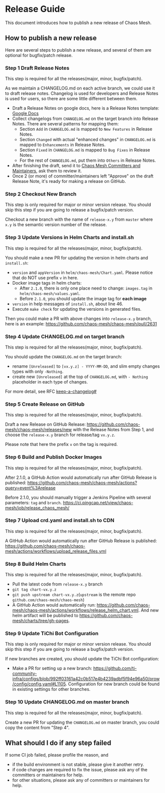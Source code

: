 # Release Guide

This document introduces how to publish a new release of Chaos Mesh.

## How to publish a new release

Here are several steps to publish a new release, and several of them are optional for bugfix/patch release.

### Step 1 Draft Release Notes

This step is required for all the releases(major, minor, bugfix/patch).

As we maintain a CHANGELOG.md on each active branch, we could use it to draft release notes. Changelog is used for developers and Release Notes is used for users, so there are some little different between them.

- Draft a Release Notes on google docs, here is a Release Notes template: [Google Docs](https://docs.google.com/document/d/1v0P5NQyepEyT4CH8usouyJup_fvOYtsYAz8nbJfn3Jk/edit?usp=sharing)
- Collect changelogs from `CHANGELOG.md` on the target branch into Release Notes. There are several patterns for mapping them:
  - Section `Add` in `CHANGELOG.md` is mapped to `New Features` in Release Notes.
  - Section `Changed` with actual "enhanced changes" in `CHANGELOG.md` is mapped to `Enhancements` in Release Notes.
  - Section `Fixed` in `CHANGELOG.md` is mapped to `Bug Fixes` in Release Notes.
  - For the rest of `CHANGELOG.md`, put them into `Others` in Release Notes.
- After finishing the draft, send it to [Chaos Mesh Committers and Maintainers](https://github.com/chaos-mesh/chaos-mesh/blob/master/MAINTAINERS.md), ask them to review it.
- Once 2 (or more) of committer/maintainers left "Approve" on the draft Release Note, it's ready for making a release on GitHub.

### Step 2 Checkout New Branch

This step is only required for major or minor version release. You should skip this step if you are going to release a bugfix/patch version.

Checkout a new branch with the name of `release-x.y` from `master` where `x.y` is the semantic version number of the release.

### Step 3 Update Versions in Helm Charts and install.sh

This step is required for all the releases(major, minor, bugfix/patch).

You should make a new PR for updating the version in helm charts and `install.sh`:

- `version` and `appVersion` in `helm/chaos-mesh/Chart.yaml`. Please notice that do NOT use prefix `v` in here.
- Docker image tags in helm charts:
  - After `2.1.0`, there is only one place need to change: `images.tag` in `helm/chaos-mesh/values.yaml`.
  - Before `2.1.0`, you should update the image tag for **each image**
- `version` in help messages of `install.sh`, about line 46.
- Execute `make check` for updating the versions in generated files.

Then you could make a PR with above changes into `release-x.y` branch, here is an example: https://github.com/chaos-mesh/chaos-mesh/pull/2631

### Step 4 Update CHANGELOG.md on target branch

This step is required for all the releases(major, minor, bugfix/patch).

You should update the `CHANGELOG.md` on the target branch:

- rename `[Unreleased]` to `[vx.y.z] - YYYY-MM-DD`, and slim empty changes types with only `-Nothing`.
- create new `[Unreleased]` at the top of `CHANGELOG.md`, with `- Nothing` placeholder in each type of changes.

For more detail, see RFC [keep-a-changelog#](https://github.com/chaos-mesh/rfcs/blob/main/text/2022-01-17-keep-a-changelog.md#changelogmd-in-release--branches)

### Step 5 Create Release on GitHub

This step is required for all the releases(major, minor, bugfix/patch).

Draft a new Release on GitHub Release: https://github.com/chaos-mesh/chaos-mesh/releases/new with the Release Notes from Step 1, and choose the `release-x.y` branch for release/tag `vx.y.z`.

Please note that here the prefix `v` on the tag is required.

### Step 6 Build and Publish Docker Images

This step is required for all the releases(major, minor, bugfix/patch).

After 2.1.0, a GitHub Action would automatically run after GitHub Release is published: https://github.com/chaos-mesh/chaos-mesh/actions?query=event%3Arelease

Before 2.1.0, you should manually trigger a Jenkins Pipeline with several parameters: `tag` and `branch`. https://ci.pingcap.net/view/chaos-mesh/job/release_chaos_mesh/

### Step 7 Upload crd.yaml and install.sh to CDN

This step is required for all the releases(major, minor, bugfix/patch).

A GitHub Action would automatically run after GitHub Release is published: https://github.com/chaos-mesh/chaos-mesh/actions/workflows/upload_release_files.yml

### Step 8 Build Helm Charts

This step is required for all the releases(major, minor, bugfix/patch).

- Pull the latest code from `release-x.y` branch
- `git tag chart-vx.y.z`
- `git push upstream chart-vx.y.z`(`upstream` is the remote repo `github.com/chaos-mesh/chaos-mesh`)
- A GitHub Action would automatically run: https://github.com/chaos-mesh/chaos-mesh/actions/workflows/release_helm_chart.yml. And new helm artifact will be published to https://github.com/chaos-mesh/charts/tree/gh-pages.

### Step 9 Update TiChi Bot Configuration

This step is only required for major or minor version release. You should skip this step if you are going to release a bugfix/patch version.

If new branches are created, you should update the TiChi Bot configuration:

- Make a PR for setting up a new branch: https://github.com/ti-community-infra/configs/blob/992ff03161a42c0b517e4b4239adbf5f94e96a50/prow/config/config.yaml#L1105. Configuration for new branch could be found in existing settings for other branches.

### Step 10 Update CHANGELOG.md on master branch

This step is required for all the releases(major, minor, bugfix/patch).

Create a new PR for updating the `CHANGELOG.md` on master branch, you could copy the content from "Step 4".

## What should I do if any step failed

If some CI job failed, please profile the reason, and

- if the build environment is not stable, please give it another retry.
- if code changes are required to fix the issue, please ask any of the committers or maintainers for help.
- for other situations, please ask any of committers or maintainers for help.
